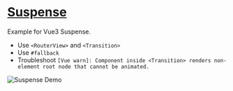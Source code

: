 # [Suspense](https://vuejs.org/guide/built-ins/suspense.html)
Example for Vue3 Suspense.
- Use `<RouterView>` and `<Transition>`
- Use `#fallback`
- Troubleshoot `[Vue warn]: Component inside <Transition> renders non-element root node that cannot be animated.`

![Suspense Demo](https://user-images.githubusercontent.com/31913666/198173369-b67398fa-e1cf-473d-98b5-f9ba5cd7b161.gif)
